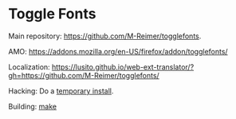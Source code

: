 Toggle Fonts
============

Main repository: https://github.com/M-Reimer/togglefonts.

AMO: https://addons.mozilla.org/en-US/firefox/addon/togglefonts/

Localization: https://lusito.github.io/web-ext-translator/?gh=https://github.com/M-Reimer/togglefonts/

Hacking: Do a [temporary install](https://developer.mozilla.org/en-US/Add-ons/WebExtensions/Temporary_Installation_in_Firefox).

Building: [make](https://www.gnu.org/software/make/)
